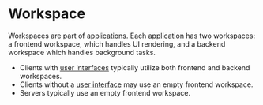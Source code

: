 # Workspace

Workspaces are part of [applications](def://). Each [application](def://) has two workspaces:
a frontend workspace, which handles UI rendering, and a backend workspace which handles background
tasks.

- Clients with [user interfaces](def://) typically utilize both frontend and backend workspaces.
- Clients without a [user interface](def://) may use an empty frontend workspace.
- Servers typically use an empty frontend workspace.